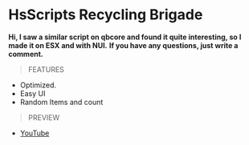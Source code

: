# HsScripts Recycling Brigade



**Hi, I saw a similar script on qbcore and found it quite interesting, so I made it on ESX and with NUI.**
**If you have any questions, just write a comment.**

> FEATURES
* Optimized.
* Easy UI
* Random Items and count

> PREVIEW
* [YouTube](https://www.youtube.com/watch?v=KnXAfJEmdac&ab_channel=HellSideScripts)
